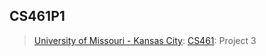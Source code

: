 ## CS461P1
> [University of Missouri - Kansas City](https://www.umkc.edu/): [CS461](https://catalog.umkc.edu/search/?P=COMP-SCI%20461): Project 3
